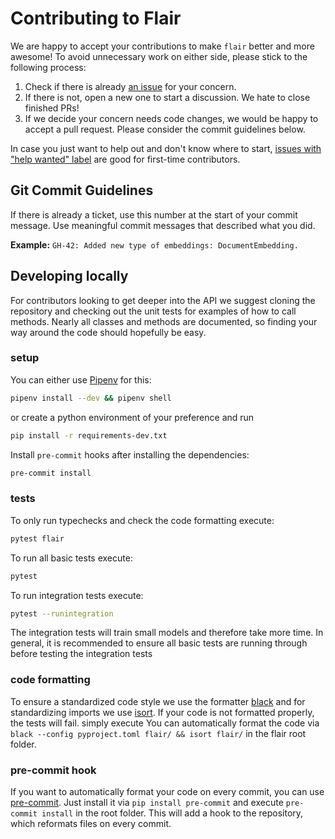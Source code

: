 # Contributing to Flair

We are happy to accept your contributions to make `flair` better and more awesome! To avoid unnecessary work on either
side, please stick to the following process:

1. Check if there is already [an issue](https://github.com/zalandoresearch/flair/issues) for your concern.
2. If there is not, open a new one to start a discussion. We hate to close finished PRs!
3. If we decide your concern needs code changes, we would be happy to accept a pull request. Please consider the
commit guidelines below.

In case you just want to help out and don't know where to start,
[issues with "help wanted" label](https://github.com/zalandoresearch/flair/labels/help%20wanted) are good for
first-time contributors.


## Git Commit Guidelines

If there is already a ticket, use this number at the start of your commit message.
Use meaningful commit messages that described what you did.

**Example:** `GH-42: Added new type of embeddings: DocumentEmbedding.`


## Developing locally

For contributors looking to get deeper into the API we suggest cloning the repository and checking out the unit
tests for examples of how to call methods. Nearly all classes and methods are documented, so finding your way around
the code should hopefully be easy.

### setup

You can either use [Pipenv](https://pipenv.readthedocs.io/) for this:

```bash
pipenv install --dev && pipenv shell
```

or create a python environment of your preference and run
```bash
pip install -r requirements-dev.txt
```

Install `pre-commit` hooks after installing the dependencies:
```bash
pre-commit install
```

### tests

To only run typechecks and check the code formatting execute:
```bash
pytest flair
```

To run all basic tests execute:
```bash
pytest
```

To run integration tests execute:
```bash
pytest --runintegration
```
The integration tests will train small models and therefore take more time.
In general, it is recommended to ensure all basic tests are running through before testing the integration tests

### code formatting

To ensure a standardized code style we use the formatter [black](https://github.com/ambv/black) and for standardizing imports we use [isort](https://github.com/PyCQA/isort).
If your code is not formatted properly, the tests will fail.
simply execute
You can automatically format the code via `black --config pyproject.toml flair/ && isort flair/` in the flair root folder.

### pre-commit hook

If you want to automatically format your code on every commit, you can use [pre-commit](https://pre-commit.com/).
Just install it via `pip install pre-commit` and execute `pre-commit install` in the root folder.
This will add a hook to the repository, which reformats files on every commit.
